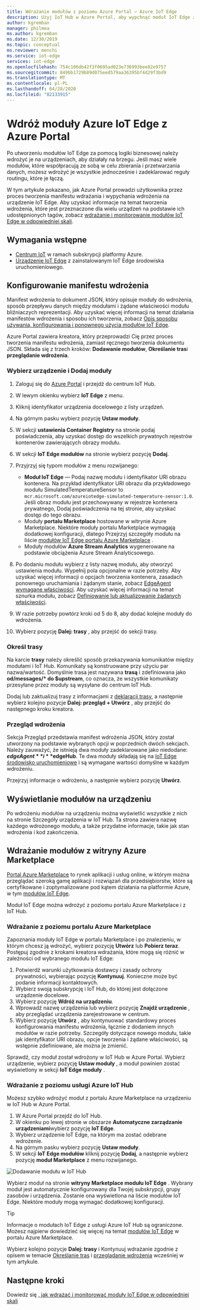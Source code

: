 ```yaml
---
title: Wdrażanie modułów z poziomu Azure Portal — Azure IoT Edge
description: Użyj IoT Hub w Azure Portal, aby wypchnąć moduł IoT Edge z IoT Hub do urządzenia IoT Edge zgodnie z konfiguracją manifestu wdrożenia.
author: kgremban
manager: philmea
ms.author: kgremban
ms.date: 12/30/2019
ms.topic: conceptual
ms.reviewer: menchi
ms.service: iot-edge
services: iot-edge
ms.openlocfilehash: 754c106db42f3f0695ad023e736993bee82e9757
ms.sourcegitcommit: 849bb1729b89d075eed579aa36395bf4d29f3bd9
ms.translationtype: MT
ms.contentlocale: pl-PL
ms.lasthandoff: 04/28/2020
ms.locfileid: "82133915"
---
```

# <a name="deploy-azure-iot-edge-modules-from-the-azure-portal"></a>Wdróż moduły Azure IoT Edge z Azure Portal

Po utworzeniu modułów IoT Edge za pomocą logiki biznesowej należy wdrożyć je na urządzeniach, aby działały na brzegu. Jeśli masz wiele modułów, które współpracują ze sobą w celu zbierania i przetwarzania danych, możesz wdrożyć je wszystkie jednocześnie i zadeklarować reguły routingu, które je łączą.

W tym artykule pokazano, jak Azure Portal prowadzi użytkownika przez proces tworzenia manifestu wdrażania i wypychania wdrożenia na urządzenie IoT Edge. Aby uzyskać informacje na temat tworzenia wdrożenia, które jest przeznaczone dla wielu urządzeń na podstawie ich udostępnionych tagów, zobacz [wdrażanie i monitorowanie modułów IoT Edge w odpowiedniej skali](how-to-deploy-at-scale.md).

## <a name="prerequisites"></a>Wymagania wstępne

* [Centrum IoT](../iot-hub/iot-hub-create-through-portal.md) w ramach subskrypcji platformy Azure.
* [Urządzenie IoT Edge](how-to-register-device.md#register-in-the-azure-portal) z zainstalowanym IoT Edge środowiska uruchomieniowego.

## <a name="configure-a-deployment-manifest"></a>Konfigurowanie manifestu wdrożenia

Manifest wdrożenia to dokument JSON, który opisuje moduły do wdrożenia, sposób przepływu danych między modułami i żądane właściwości modułu bliźniaczych reprezentacji. Aby uzyskać więcej informacji na temat działania manifestów wdrożenia i sposobu ich tworzenia, zobacz [Opis sposobu używania, konfigurowania i ponownego użycia modułów IoT Edge](module-composition.md).

Azure Portal zawiera kreatora, który przeprowadzi Cię przez proces tworzenia manifestu wdrożenia, zamiast ręcznego tworzenia dokumentu JSON. Składa się z trzech kroków: **Dodawanie modułów**, **Określanie tras**i **przeglądanie wdrożenia**.

### <a name="select-device-and-add-modules"></a>Wybierz urządzenie i Dodaj moduły

1. Zaloguj się do [Azure Portal](https://portal.azure.com) i przejdź do centrum IoT Hub.
1. W lewym okienku wybierz **IoT Edge** z menu.
1. Kliknij identyfikator urządzenia docelowego z listy urządzeń.
1. Na górnym pasku wybierz pozycję **Ustaw moduły**.
1. W sekcji **ustawienia Container Registry** na stronie podaj poświadczenia, aby uzyskać dostęp do wszelkich prywatnych rejestrów kontenerów zawierających obrazy modułu.
1. W sekcji **IoT Edge modułów** na stronie wybierz pozycję **Dodaj**.
1. Przyjrzyj się typom modułów z menu rozwijanego:

   * **Moduł IoT Edge** — Podaj nazwę modułu i identyfikator URI obrazu kontenera. Na przykład identyfikator URI obrazu dla przykładowego modułu SimulatedTemperatureSensor to `mcr.microsoft.com/azureiotedge-simulated-temperature-sensor:1.0`. Jeśli obraz modułu jest przechowywany w rejestrze kontenera prywatnego, Dodaj poświadczenia na tej stronie, aby uzyskać dostęp do tego obrazu.
   * Moduły **portalu Marketplace** hostowane w witrynie Azure Marketplace. Niektóre moduły portalu Marketplace wymagają dodatkowej konfiguracji, dlatego Przejrzyj szczegóły modułu na liście [modułów IoT Edge portalu Azure Marketplace](https://azuremarketplace.microsoft.com/marketplace/apps/category/internet-of-things?page=1&subcategories=iot-edge-modules) .
   * Moduły modułów **Azure Stream Analytics** wygenerowane na podstawie obciążenia Azure Stream Analyticsowego.

1. Po dodaniu modułu wybierz z listy nazwę modułu, aby otworzyć ustawienia modułu. Wypełnij pola opcjonalne w razie potrzeby. Aby uzyskać więcej informacji o opcjach tworzenia kontenera, zasadach ponownego uruchamiania i żądanym stanie, zobacz [EdgeAgent wymagane właściwości](module-edgeagent-edgehub.md#edgeagent-desired-properties). Aby uzyskać więcej informacji na temat sznurka modułu, zobacz [Definiowanie lub aktualizowanie żądanych właściwości](module-composition.md#define-or-update-desired-properties).
1. W razie potrzeby powtórz kroki od 5 do 8, aby dodać kolejne moduły do wdrożenia.
1. Wybierz pozycję **Dalej: trasy** , aby przejść do sekcji trasy.

### <a name="specify-routes"></a>Określ trasy

Na karcie **trasy** należy określić sposób przekazywania komunikatów między modułami i IoT Hub. Komunikaty są konstruowane przy użyciu par nazwa/wartość. Domyślnie trasa jest nazywana **trasą** i zdefiniowana jako **od/messages/\* do $upstream**, co oznacza, że wszystkie komunikaty przesyłane przez moduły są wysyłane do centrum IoT Hub.  

Dodaj lub zaktualizuj trasy z informacjami z [deklaracji trasy](module-composition.md#declare-routes), a następnie wybierz kolejno pozycje **Dalej: przegląd + Utwórz** , aby przejść do następnego kroku kreatora.

### <a name="review-deployment"></a>Przegląd wdrożenia

Sekcja Przegląd przedstawia manifest wdrożenia JSON, który został utworzony na podstawie wybranych opcji w poprzednich dwóch sekcjach. Należy zauważyć, że istnieją dwa moduły zadeklarowane jako niedodane: **$edgeAgent** i **$edgeHub**. Te dwa moduły składają się na [IoT Edge środowisko uruchomieniowe](iot-edge-runtime.md) i są wymagane wartości domyślne w każdym wdrożeniu.

Przejrzyj informacje o wdrożeniu, a następnie wybierz pozycję **Utwórz**.

## <a name="view-modules-on-your-device"></a>Wyświetlanie modułów na urządzeniu

Po wdrożeniu modułów na urządzeniu można wyświetlić wszystkie z nich na stronie Szczegóły urządzenia w IoT Hub. Ta strona zawiera nazwę każdego wdrożonego modułu, a także przydatne informacje, takie jak stan wdrożenia i kod zakończenia.

## <a name="deploy-modules-from-azure-marketplace"></a>Wdrażanie modułów z witryny Azure Marketplace

[Portal Azure Marketplace](https://azuremarketplace.microsoft.com/) to rynek aplikacji i usług online, w którym można przeglądać szeroką gamę aplikacji i rozwiązań dla przedsiębiorstw, które są certyfikowane i zoptymalizowane pod kątem działania na platformie Azure, w tym [modułów IoT Edge](https://azuremarketplace.microsoft.com/marketplace/apps/category/internet-of-things?page=1&subcategories=iot-edge-modules).

Moduł IoT Edge można wdrożyć z poziomu portalu Azure Marketplace i z IoT Hub.

### <a name="deploy-from-azure-marketplace"></a>Wdrażanie z poziomu portalu Azure Marketplace

Zapoznania moduły IoT Edge w portalu Marketplace i po znalezieniu, w którym chcesz ją wdrożyć, wybierz pozycję **Utwórz** lub **Pobierz teraz**. Postępuj zgodnie z krokami kreatora wdrażania, które mogą się różnić w zależności od wybranego modułu IoT Edge:

1. Potwierdź warunki użytkowania dostawcy i zasady ochrony prywatności, wybierając pozycję **Kontynuuj**. Konieczne może być podanie informacji kontaktowych.
1. Wybierz swoją subskrypcję i IoT Hub, do której jest dołączone urządzenie docelowe.
1. Wybierz pozycję **Wdróż na urządzeniu**.
1. Wprowadź nazwę urządzenia lub wybierz pozycję **Znajdź urządzenie** , aby przeglądać urządzenia zarejestrowane w centrum.
1. Wybierz pozycję **Utwórz** , aby kontynuować standardowy proces konfigurowania manifestu wdrożenia, łącznie z dodaniem innych modułów w razie potrzeby. Szczegóły dotyczące nowego modułu, takie jak identyfikator URI obrazu, opcje tworzenia i żądane właściwości, są wstępnie zdefiniowane, ale można je zmienić.

Sprawdź, czy moduł został wdrożony w IoT Hub w Azure Portal. Wybierz urządzenie, wybierz pozycję **Ustaw moduły** , a moduł powinien zostać wyświetlony w sekcji **IoT Edge moduły** .

### <a name="deploy-from-azure-iot-hub"></a>Wdrażanie z poziomu usługi Azure IoT Hub

Możesz szybko wdrożyć moduł z portalu Azure Marketplace na urządzeniu w IoT Hub w Azure Portal.

1. W Azure Portal przejdź do IoT Hub.
1. W okienku po lewej stronie w obszarze **Automatyczne zarządzanie urządzeniami**wybierz pozycję **IoT Edge**.
1. Wybierz urządzenie IoT Edge, na którym ma zostać odebrane wdrożenie.
1. Na górnym pasku wybierz pozycję **Ustaw moduły**.
1. W sekcji **IoT Edge modułów** kliknij pozycję **Dodaj**, a następnie wybierz pozycję **moduł Marketplace** z menu rozwijanego.

![Dodawanie modułu w IoT Hub](./media/how-to-deploy-modules-portal/iothub-add-module.png)

Wybierz moduł na stronie **witryny Marketplace modułu IoT Edge** . Wybrany moduł jest automatycznie konfigurowany dla Twojej subskrypcji, grupy zasobów i urządzenia. Zostanie ona wyświetlona na liście modułów IoT Edge. Niektóre moduły mogą wymagać dodatkowej konfiguracji.

> [!TIP]
> Informacje o modułach IoT Edge z usługi Azure IoT Hub są ograniczone. Możesz najpierw dowiedzieć się więcej na temat [modułów IoT Edge](https://azuremarketplace.microsoft.com/marketplace/apps/category/internet-of-things?page=1&subcategories=iot-edge-modules) w portalu Azure Marketplace.

Wybierz kolejno pozycje **Dalej: trasy** i Kontynuuj wdrażanie zgodnie z opisem w temacie [Określanie tras](#specify-routes) i [przeglądanie wdrożenia](#review-deployment) wcześniej w tym artykule.

## <a name="next-steps"></a>Następne kroki

Dowiedz się [, jak wdrażać i monitorować moduły IoT Edge w odpowiedniej skali](how-to-deploy-at-scale.md)
